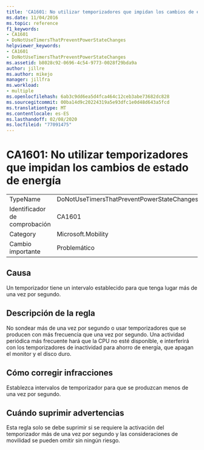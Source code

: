 ```yaml
---
title: 'CA1601: No utilizar temporizadores que impidan los cambios de estado de energía'
ms.date: 11/04/2016
ms.topic: reference
f1_keywords:
- CA1601
- DoNotUseTimersThatPreventPowerStateChanges
helpviewer_keywords:
- CA1601
- DoNotUseTimersThatPreventPowerStateChanges
ms.assetid: b8028c92-0696-4c54-9773-0028f29bda9a
author: jillre
ms.author: mikejo
manager: jillfra
ms.workload:
- multiple
ms.openlocfilehash: 6ab3c9dd6ea5d4fca464c12ceb3abe73682dc828
ms.sourcegitcommit: 00ba14d9c20224319a5e93dfc1e0d48d643a5fcd
ms.translationtype: MT
ms.contentlocale: es-ES
ms.lasthandoff: 02/08/2020
ms.locfileid: "77091475"
---
```

# <a name="ca1601-do-not-use-timers-that-prevent-power-state-changes"></a>CA1601: No utilizar temporizadores que impidan los cambios de estado de energía

|||
|-|-|
|TypeName|DoNotUseTimersThatPreventPowerStateChanges|
|Identificador de comprobación|CA1601|
|Category|Microsoft.Mobility|
|Cambio importante|Problemático|

## <a name="cause"></a>Causa
Un temporizador tiene un intervalo establecido para que tenga lugar más de una vez por segundo.

## <a name="rule-description"></a>Descripción de la regla
No sondear más de una vez por segundo o usar temporizadores que se producen con más frecuencia que una vez por segundo. Una actividad periódica más frecuente hará que la CPU no esté disponible, e interferirá con los temporizadores de inactividad para ahorro de energía, que apagan el monitor y el disco duro.

## <a name="how-to-fix-violations"></a>Cómo corregir infracciones
Establezca intervalos de temporizador para que se produzcan menos de una vez por segundo.

## <a name="when-to-suppress-warnings"></a>Cuándo suprimir advertencias
Esta regla solo se debe suprimir si se requiere la activación del temporizador más de una vez por segundo y las consideraciones de movilidad se pueden omitir sin ningún riesgo.

